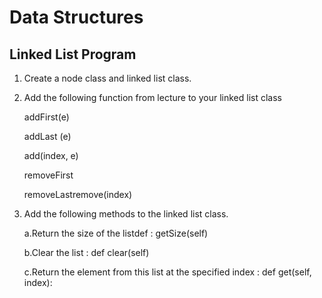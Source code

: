 # Data Structures

## Linked List Program

1. Create a node class and linked list class. 

2. Add the following function from lecture to your linked list class

    addFirst(e)

    addLast (e)

    add(index, e)

    removeFirst 

    removeLastremove(index)

3. Add the following methods to the linked list class.

    a.Return the size of the listdef : getSize(self)

    b.Clear the list : def clear(self)

    c.Return the element from this list at the specified index : def get(self, index):

